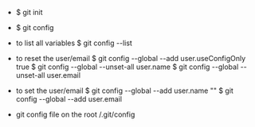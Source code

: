 * $ git init

* $ git config

* to list all variables
$ git config --list

* to reset the user/email
$ git config --global --add user.useConfigOnly true
$ git config --global --unset-all user.name
$ git config --global --unset-all user.email

* to set the user/email
$ git config --global --add user.name ""
$ git config --global --add user.email

* git config file on the root
/.git/config
